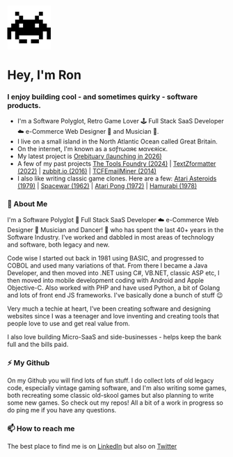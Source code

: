 <img src="https://github.com/ronperkinsuk/ronperkinsuk/blob/main/space-man.gif" width="100" height="100">

# Hey, I'm Ron

### I enjoy building cool - and sometimes quirky - software products. ###

- I'm a Software Polyglot, Retro Game Lover 🕹️ Full Stack SaaS Developer ☁️ e-Commerce Web Designer 🎨 and Musician 🎹.
- I live on a small island in the North Atlantic Ocean called Great Britain.
- On the internet, I'm known as a ѕσƒтωαяє мανєяicк.
- My latest project is [Orebituary (launching in 2026)](https://orebituary.com)
- A few of my past projects [The Tools Foundry (2024)](https://thetoolsfoundry.com) | [TextZformatter (2022)](https://textzformatter.com) | [zubbit.io (2016)](https://zubbit.io) | [TCFEmailMiner (2014)](https://tcfemailminer.com)
- I also like writing classic game clones. Here are a few: [Atari Asteroids (1979)](https://ronperkins.com/asteroids) | [Spacewar (1962)](https://ronperkins.com/spacewar) | [Atari Pong (1972)](https://ronperkins.com/pong) | [Hamurabi (1978)](https://ronperkins.com/hamurabi)

### 💾 About Me

I'm a Software Polyglot 💾 Full Stack SaaS Developer ☁️ e-Commerce Web Designer 🎨 Musician and Dancer! 🎹 who has spent the last 40+ years in the Software Industry. I've worked and dabbled in most areas of technology and software, both legacy and new.

Code wise I started out back in 1981 using BASIC, and progressed to COBOL and used many variations of that. From there I became a Java Developer, and then moved into .NET using C#, VB.NET, classic ASP etc, I then moved into mobile development coding with Android and Apple Objective-C. Also worked with PHP and have used Python, a bit of Golang and lots of front end JS frameworks. I've basically done a bunch of stuff 😉

Very much a techie at heart, I’ve been creating software and designing websites since I was a teenager and love inventing and creating tools that people love to use and get real value from.

I also love building Micro-SaaS and side-businesses - helps keep the bank full and the bills paid.

### ⚡ My Github

On my Github you will find lots of fun stuff. I do collect lots of old legacy code, especially vintage gaming software, and I'm also writing some games, both recreating some classic old-skool games but also planning to write some new games. So check out my repos! All a bit of a work in progress so do ping me if you have any questions.

### 📫 How to reach me

The best place to find me is on [LinkedIn](https://linkedin.com/in/ronperkinsuk/) but also on [Twitter](https://twitter.com/ronperkins)
